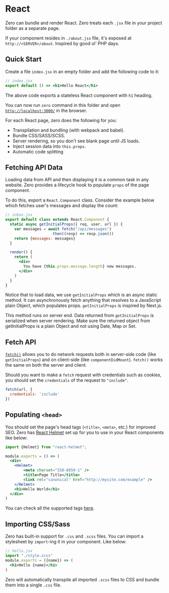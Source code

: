 # React

Zero can bundle and render React. Zero treats each `.jsx` file in your project folder as a separate page.

If your component resides in `./about.jsx` file, it's exposed at `http://<SERVER>/about`. Inspired by good ol' PHP days.

## Quick Start

Create a file `index.jsx` in an empty folder and add the following code to it:

```jsx
// index.jsx
export default () => <h1>Hello React</h1>
```

The above code exports a stateless React component with `h1` heading.

You can now run `zero` command in this folder and open [`http://localhost:3000/`](http://localhost:3000) in the browser.

For each React page, zero does the following for you:
- Transpilation and bundling (with webpack and babel).
- Bundle CSS/SASS/SCSS.
- Server rendering, so you don't see blank page until JS loads.
- Inject session data into `this.props`.
- Automatic code splitting

## Fetching API Data
Loading data from API and then displaying it is a common task in any website. Zero provides a lifecycle hook to populate `props` of the page component.

To do this, export a `React.Component` class. Consider the example below which fetches user's messages and display the count:

```jsx
// inbox.jsx
export default class extends React.Component {
  static async getInitialProps({ req, user, url }) {
    var messages = await fetch("/api/messages")
                    .then((resp) => resp.json())
    return {messages: messages}
  }

  render() {
    return (
      <div>
        You have {this.props.message.length} new messages.
      </div>
    )
  }
}
```

Notice that to load data, we use `getInitialProps` which is an async static method. It can asynchronously fetch anything that resolves to a JavaScript plain Object, which populates props. `getInitialProps` is inspired by Next.js.

This method runs on server end. Data returned from `getInitialProps` is serialized when server rendering. Make sure the returned object from getInitialProps is a plain Object and not using Date, Map or Set.

## Fetch API
[`fetch()`](https://developers.google.com/web/updates/2015/03/introduction-to-fetch) allows you to do network requests both in server-side code (like `getInitialProps`) and on client-side (like `componentDidMount`). `fetch()` works the same on both the server and client.

Should you want to make a `fetch` request with credentials such as cookies, you should set the `credentials` of the request to `"include"`.

```js
fetch(url, {
  credentials: 'include'
})
```


## Populating `<head>`
You should set the page's head tags (`<title>`, `<meta>`, etc.) for improved SEO. Zero has [React Helmet](https://github.com/nfl/react-helmet) set up for you to use in your React components like below:
```jsx
import {Helmet} from "react-helmet";

module.exports = () => (
  <div>
    <Helmet>
        <meta charset="ISO-8859-1" />
        <title>Page Title</title>
        <link rel="canonical" href="http://mysite.com/example" />
    </Helmet>
    <h1>Hello World</h1>
  </div>
)
```

You can check all the supported tags [here](https://github.com/nfl/react-helmet#reference-guide).

## Importing CSS/Sass
Zero has built-in support for `.css` and `.scss` files. You can import a stylesheet by `import`-ing it in your component. Like below:

```jsx
// hello.jsx
import "./style.scss"
module.exports = ({name}) => (
  <h1>Hello {name}</h1>
)
```

Zero will automatically transpile all imported `.scss` files to CSS and bundle them into a single `.css` file.